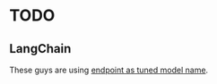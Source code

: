 # TODO

## LangChain

These guys are using
[endpoint as tuned model name](https://github.com/Aretec-Inc/langchain-google-vertexai-1.0.4/blob/0430a2b3a114e28ca2f148c89a3ad87c9fe90bca/tests/unit_tests/test_chat_models.py#L108).
